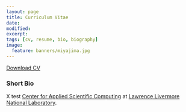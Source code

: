 ```yaml
---
layout: page
title: Curriculum Vitae
date:
modified:
excerpt:
tags: [cv, resume, bio, biography]
image:
  feature: banners/miyajima.jpg
---
```


<i class="fa fa-file-pdf-o"></i> [Download CV](todd-cv.pdf)

### Short Bio

X test [Center for Applied Scientific
Computing](http://computation.llnl.gov/casc/) at [Lawrence Livermore
National Laboratory](http://www.llnl.gov). 
